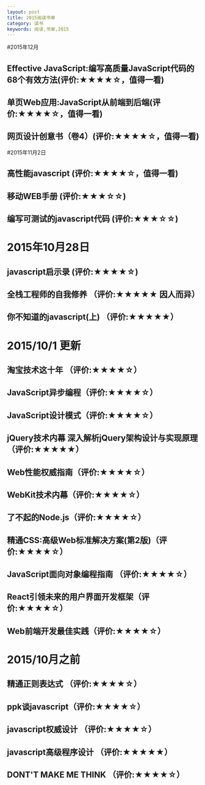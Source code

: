 ```yaml
---
layout: post
title: 2015阅读书单
category: 读书
keywords: 阅读,书单,2015
---
```


#2015年12月

## Effective JavaScript:编写高质量JavaScript代码的68个有效方法(评价:★★★★☆，值得一看)

## 单页Web应用:JavaScript从前端到后端(评价:★★★★☆，值得一看)

## 网页设计创意书（卷4）(评价:★★★★☆，值得一看)

#2015年11月2日

## 高性能javascript  (评价:★★★★☆，值得一看)

## 移动WEB手册 (评价:★★★☆☆)

## 编写可测试的javascript代码 (评价:★★★☆☆)

# 2015年10月28日

## javascript启示录 (评价:★★★★☆)

## 全栈工程师的自我修养 （评价:★★★★★ 因人而异）

## 你不知道的javascript(上) （评价:★★★★★）

# 2015/10/1 更新
## 淘宝技术这十年 （评价:★★★★☆）

## JavaScript异步编程（评价:★★★★☆）

## JavaScript设计模式（评价:★★★★☆）

## jQuery技术内幕 深入解析jQuery架构设计与实现原理（评价:★★★★★）

## Web性能权威指南（评价:★★★★☆）

## WebKit技术内幕（评价:★★★★☆）

## 了不起的Node.js（评价:★★★★☆）

## 精通CSS:高级Web标准解决方案(第2版)（评价:★★★★☆）

## JavaScript面向对象编程指南 （评价:★★★★☆）

## React引领未来的用户界面开发框架（评价:★★★★☆）

## Web前端开发最佳实践（评价:★★★★☆）

# 2015/10月之前

## 精通正则表达式 （评价:★★★★☆）

## ppk谈javascript（评价:★★★★☆）

## javascript权威设计 （评价:★★★★☆）

## javascript高级程序设计 （评价:★★★★★）

## DONT'T MAKE ME THINK （评价:★★★★☆）

